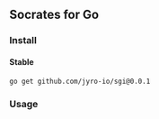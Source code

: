 ## Socrates for Go

### Install

#### Stable

```bash
go get github.com/jyro-io/sgi@0.0.1
```

### Usage

```golang

```